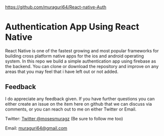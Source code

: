 https://github.com/muraguri64/React-native-Auth

# Authentication App Using React Native

React Native is one of the fastest growing and most popular frameworks for building cross platform native apps for the ios and android operating system. In this repo we build a simple authentication app using firebase as the backend.
You can clone or download the repository and improve on any areas that you may feel that i have left out or not added.
## Feedback

I do appreciate any feedback given. If you have further questions you can either create an issue on the item here on github that we can discuss via comments, or you can reach out to me on either Twitter or Email.

Twitter: [Twitter @mosesmuragz](http://twitter.com/mosesmuragz) (Be sure to follow me too)

Email: muraguri64@gmail.com

